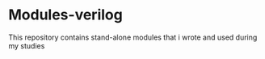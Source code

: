 # Modules-verilog
This repository contains stand-alone modules that i wrote and used during my studies
